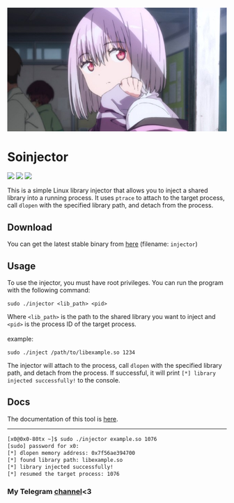 <p allign="center">
  <img src="img/akane.jpg">
  <h1>Soinjector</h1>
  <div>
    <img src="https://img.shields.io/badge/license-unlicense-green">
    <img src="https://img.shields.io/github/languages/code-size/meth1337/soinjector">
    <img src="https://img.shields.io/badge/language-C-lightgrey">
  </div>
</p>

This is a simple Linux library injector that allows you to inject a shared library into a running process. It uses `ptrace` to attach to the target process, call `dlopen` with the specified library path, and detach from the process.

## Download
You can get the latest stable binary from [here](https://github.com/meth1337/soinjector/releases/latest) (filename: `injector`)

## Usage
To use the injector, you must have root privileges. You can run the program with the following command:
```
sudo ./injector <lib_path> <pid>
```
Where `<lib_path>` is the path to the shared library you want to inject and `<pid>` is the process ID of the target process.<br><br>
example:
```
sudo ./inject /path/to/libexample.so 1234
```
The injector will attach to the process, call `dlopen` with the specified library path, and detach from the process. If successful, it will print `[*] library injected successfully!` to the console.

## Docs
The documentation of this tool is [here](https://github.com/meth1337/soinjector/wiki).

  ---
  ```
  [x0@0x0-80tx ~]$ sudo ./injector example.so 1076
  [sudo] password for x0:
  [*] dlopen memory address: 0x7f56ae394700
  [*] found library path: libexample.so
  [*] library injected successfully!
  [*] resumed the target process: 1076
  ```


### My Telegram [channel](https://t.me/quasquaswexinvoke)<3
